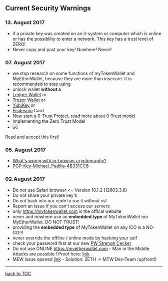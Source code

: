 ## Current Security Warnings

### 13. August 2017

* if a private key was created on an it-system or computer which is
  online or has the possibility to enter a network. This key has a trust level of ZERO!
* Never copy and past your key! Nowhere! Never!

### 07. August 2017

* we stop research on some functions of myTokenWallet and MyEtherWallet,
  because they are more than insecure. It is recommended to stop using
* unlock wallet **without a**
* [Ledger Wallet](https://www.ledgerwallet.com/r/07c5) or
* [Trezor Wallet](https://trezor.io/?a=bitcoins-today.com) or
* [YubiKey](http://amzn.to/2wlLPL3) or
* [Fisdesmo](https://shop.fidesmo.com/product/yubikey-neo-with-fidesmo)
  Card
* Now start a 0-Trust Project, read more about 0-Trust model
* Implementing the Zero Trust Model
* ![](https://doc.satoshilabs.com/trezor-user/_images/zero-trust-diagram.png)


[Read and accept this first!](https://github.com/Zwilla/mytokenwallet.com/blob/master/LICENSE)

### 05. August 2017

* [What's wrong with in-browser cryptography?](https://tonyarcieri.com/whats-wrong-with-webcrypto)
* [PGP-Key-Michael_Padilla-4B331CC6](PGP-Key-Michael_Padilla-4B331CC6.asc)


### 02.August 2017

* Do not use Safari browser <= Version 10.1.2 (12603.3.8)
* Do not share your private key's
* Do not hack into our code to run it without ssl
* Report an issue if you can't access our servers
* only https://mytokenwallet.com is the offical website
* never and nowhere use an **embedded type** of MyTokenWallet nor
  MyEtherWallet. DO NOT TRUST!
* providing the **embedded type** of MyTokenWallet on any ICO is a
  NO-GO!!!
* never override the offline / online mode by hacking your self
* check your password first at our new
  [PW Strengh Cecker](https://www.mytokenwallet.com/pwStrength-meter.html)
* Do not use ONLINE https://myetherwallet.com - Man in the Middle
  Attacks are possible ! Proof here: [link](https://goo.gl/jSjP8Z)
* MEW issue opened [link](https://goo.gl/MahDV5) - Solution: 2ETH -> MTW
  Dev-Team (upfront!)


***

[back to TOC](https://github.com/Zwilla/mytokenwallet.com/blob/master/docs/DOCS-TOC.md)


